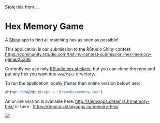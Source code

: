 Stole this from ...

# Hex Memory Game

A [Shiny](https://github.com/rstudio/shiny) app to find all matching hex as soon as possible!

This application is our submission to the RStudio Shiny contest: https://community.rstudio.com/t/shiny-contest-submission-hex-memory-game/25336

Currently we use only [RStudio hex stickers](https://github.com/rstudio/hex-stickers), but you can clone the repo and put any hex you want into `www/hex/` directory.

To run the application locally (faster than online version below) use:

```r
shiny::runGitHub(repo = "dreamRs/memory-hex")
```

An online version is available here: http://shinyapps.dreamrs.fr/memory-hex/ or here : https://dreamrs.shinyapps.io/memory-hex/


![](imgs/memory-hex.png)
